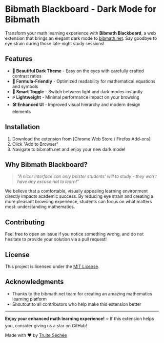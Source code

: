 # Bibmath Blackboard - Dark Mode for Bibmath

Transform your math learning experience with **Bibmath Blackboard**, a web extension that brings an elegant dark mode to [bibmath.net](https://www.bibmath.net). Say goodbye to eye strain during those late-night study sessions!

## Features

- **🎨 Beautiful Dark Theme** - Easy on the eyes with carefully crafted contrast ratios
- **📐 Formula-Friendly** - Optimized readability for mathematical equations and symbols  
- **🔄 Smart Toggle** - Switch between light and dark modes instantly
- **⚡ Lightweight** - Minimal performance impact on your browsing
- **🛠️ Enhanced UI** - Improved visual hierarchy and modern design elements

## Installation

1. Download the extension from [Chrome Web Store / Firefox Add-ons]
2. Click "Add to Browser"
3. Navigate to bibmath.net and enjoy your new dark mode!

## Why Bibmath Blackboard?

> *"A nicer interface can only bolster students' will to study - they won't have any excuse not to learn!"*

We believe that a comfortable, visually appealing learning environment directly impacts academic success. By reducing eye strain and creating a more pleasant browsing experience, students can focus on what matters most: understanding mathematics.

## Contributing

Feel free to open an issue if you notice something wrong, and do not hesitate to provide your solution via a pull request!

## License

This project is licensed under the [MIT License](LICENSE).

## Acknowledgments

- Thanks to the bibmath.net team for creating an amazing mathematics learning platform
- Shoutout to all contributors who help make this extension better

---

**Enjoy your enhanced math learning experience!**
⭐ If this extension helps you, consider giving us a star on GitHub!

Made with ❤️ by [Truite Séchée](https://github.com/Truiteseche)
